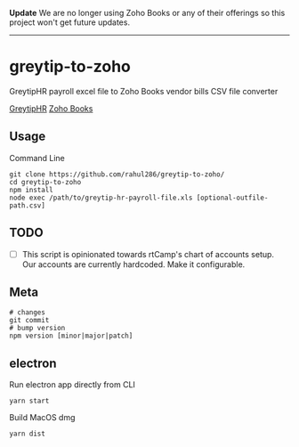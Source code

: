 **Update** We are no longer using Zoho Books or any of their offerings so this project won't get future updates. 

___


# greytip-to-zoho
GreytipHR payroll excel file to Zoho Books vendor bills CSV file converter

[GreytipHR](https://www.greythr.com/)
[Zoho Books](https://www.zoho.com/in/books/)

## Usage

Command Line

```
git clone https://github.com/rahul286/greytip-to-zoho/
cd greytip-to-zoho
npm install
node exec /path/to/greytip-hr-payroll-file.xls [optional-outfile-path.csv]
```

## TODO

 - [ ] This script is opinionated towards rtCamp's chart of accounts setup. Our accounts are currently hardcoded. Make it configurable.

## Meta

```
# changes
git commit
# bump version
npm version [minor|major|patch]
```

## electron

Run electron app directly from CLI

```
yarn start
```

Build MacOS dmg

```
yarn dist
```
